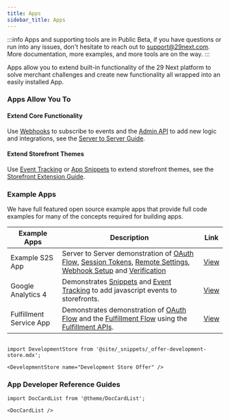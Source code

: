 ```yaml
---
title: Apps
sidebar_title: Apps
---
```


:::info
Apps and supporting tools are in Public Beta, if you have questions or run into any issues, don't hesitate to reach out to support@29next.com. More documentation, more examples, and more tools are on the way.
:::

Apps allow you to extend built-in functionality of the 29 Next platform to solve merchant challenges and create new functionality all wrapped into an easily installed App.

### Apps Allow You To

#### Extend Core Functionality

Use [Webhooks](/webhooks.md) to subscribe to events and the [Admin API](/api/admin/index.md) to add new logic and integrations, see the [Server to Server Guide](/docs/apps/guides/server-to-server-apps/).

#### Extend Storefront Themes
Use [Event Tracking](/docs/apps/event-tracking.md) or [App Snippets](#app-snippets) to extend storefront themes, see the [Storefront Extension Guide](/docs/apps/guides/storefront-extension/).

### Example Apps

We have full featured open source example apps that provide full code examples for many of the concepts required for building apps.

| Example Apps | Description | Link |
| ------ | ------ | ----- |
| Example S2S App | Server to Server demonstration of [OAuth Flow](/apps/oauth/index.md), [Session Tokens](/apps/oauth/session-auth.md), [Remote Settings](/apps/settings.md), [Webhook Setup](/webhooks.md) and [Verification](/webhooks.md#verifying-webhook-requests) | [View](https://github.com/29next/example-app) |
| Google Analytics 4 | Demonstrates [Snippets](/docs/apps/snippets.md) and [Event Tracking](/docs/apps/event-tracking.md) to add javascript events to storefronts. | [View](https://github.com/29next/google-analytics-4) |
| Fulfillment Service App | Demonstrates demonstration of [OAuth Flow](/apps/oauth/index.md) and the [Fulfillment Flow](/docs/apps/guides/fulfillment-service/#fulfillment-flow-overview) using the [Fulfillment APIs](/docs/api/admin/reference/#tag/fulfillment). | [View](https://github.com/29next/demo-fulfillment-service-app) |


```mdx-code-block

import DevelopmentStore from '@site/_snippets/_offer-development-store.mdx';

<DevelopmentStore name="Development Store Offer" />

```

### App Developer Reference Guides

```mdx-code-block
import DocCardList from '@theme/DocCardList';

<DocCardList />
```
